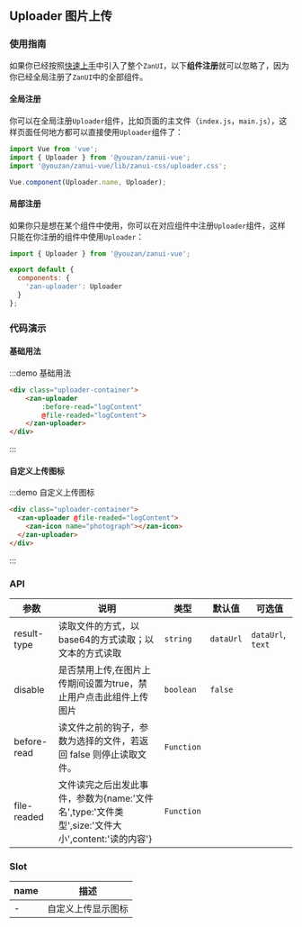 <style>
.uploader-container {
  padding: 5px 15px;
}
</style>
<script>
export default {
  methods: {
    logContent(file) {
      console.log(file)
    }
  }
};  
</script>

## Uploader 图片上传

### 使用指南

如果你已经按照[快速上手](/vue/component/quickstart)中引入了整个`ZanUI`，以下**组件注册**就可以忽略了，因为你已经全局注册了`ZanUI`中的全部组件。

#### 全局注册

你可以在全局注册`Uploader`组件，比如页面的主文件（`index.js`，`main.js`），这样页面任何地方都可以直接使用`Uploader`组件了：

```js
import Vue from 'vue';
import { Uploader } from '@youzan/zanui-vue';
import '@youzan/zanui-vue/lib/zanui-css/uploader.css';

Vue.component(Uploader.name, Uploader);
```

#### 局部注册

如果你只是想在某个组件中使用，你可以在对应组件中注册`Uploader`组件，这样只能在你注册的组件中使用`Uploader`：

```js
import { Uploader } from '@youzan/zanui-vue';

export default {
  components: {
    'zan-uploader': Uploader
  }
};
```

### 代码演示

#### 基础用法

:::demo 基础用法
```html
<div class="uploader-container">
    <zan-uploader 
        :before-read="logContent"
        @file-readed="logContent">
    </zan-uploader>
</div>
```
:::

#### 自定义上传图标

:::demo 自定义上传图标
```html
<div class="uploader-container">
  <zan-uploader @file-readed="logContent">
    <zan-icon name="photograph"></zan-icon>
  </zan-uploader>
</div>
```
:::


### API

| 参数       | 说明      | 类型       | 默认值       | 可选值       |
|-----------|-----------|-----------|-------------|-------------|
| result-type | 读取文件的方式，以base64的方式读取；以文本的方式读取 | `string`  | `dataUrl`          | `dataUrl`, `text`         |
| disable | 是否禁用上传,在图片上传期间设置为true，禁止用户点击此组件上传图片 | `boolean`  | `false`          |           |
| before-read | 读文件之前的钩子，参数为选择的文件，若返回 false 则停止读取文件。 | `Function`  |           |  |
| file-readed | 文件读完之后出发此事件，参数为{name:'文件名',type:'文件类型',size:'文件大小',content:'读的内容'} | `Function`  |           |  |

### Slot

| name       | 描述      |
|-----------|-----------|
| - | 自定义上传显示图标 |
